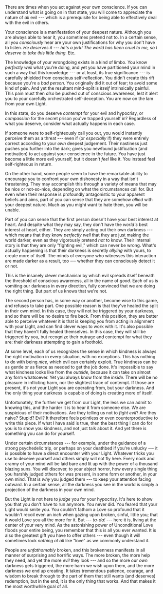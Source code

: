 
There are times when you act against your own conscience. If you can understand what is going on in that state, you will come to appreciate the nature of _all_ evil --- which is a prerequisite for being able to effectively deal with the evil in others.

Your conscience is a manifestation of your deepest nature. Although you are always able to hear it, you sometimes pretend not to. In a certain sense, all you _consciously_ hear are your own justifications for why you don't have to listen. _He deserves it --- he's a jerk!_ _The world has been cruel to me, so I deserve to take this little thing._ Etc.

The knowledge of your wrongdoing exists in a kind of limbo. You know _perfectly well_ what you're doing, and yet you have partitioned your mind in such a way that this knowledge --- or at least, its true significance --- is carefully shielded from conscious self-reflection. You didn't create this rift because you're a _bad person._ You originally did it out of fear; to avoid some kind of pain. And yet the resultant mind-split is _itself_ intrinsically painful. This pain must then _also_ be pushed out of conscious awareness, lest it alert you to your carefully orchestrated self-deception. You are now on the lam from your own Light.

In this state, do you deserve _contempt_ for your evil and hypocrisy, or _compassion_ for the secret prison you've trapped yourself in? Regardless of what you deserve, consider what actually happens in each case.

If someone were to self-righteously call you out, you would instantly perceive them as a threat --- even if (or _especially_ if) they were entirely correct according to your _own_ deepest judgement. Their nastiness just pushes you further into the dark; gives you newfound justification (and motivation) to act against your conscience in the future. You have just become a little more evil yourself, but it doesn't _feel_ like it. You instead feel self-righteous in return.

On the other hand, some people seem to have the remarkable ability to encourage you to confront your own dishonesty in a way that isn't threatening. They may accomplish this through a variety of means that may be nice or not-so-nice, depending on what the circumstances call for. But even when their response is profoundly antagonistic to your apparent beliefs and aims, part of you can sense that they are somehow _allied_ with your deepest nature. Much as you might want to hate them, you will be unable.

Part of you can sense that the first person doesn't have your best interest at heart. And despite what they may say, they don't have the _world's_ best interest at heart, either. They are simply acting out their own darkness --- which means that they know _perfectly well_ that they are just making the world darker, even as they vigorously pretend _not_ to know. Their internal story is that they are only "fighting evil," which can never be wrong. What's actually happening is that their darkness is secretly _allying_ with yours, to create more of itself. The minds of everyone who witnesses this interaction are made darker as a result, too --- whether they can consciously detect it or not.

This is the insanely clever mechanism by which evil spreads itself beneath the threshold of conscious awareness, all in the name of _good._ Each of us is vomiting our darkness in every direction, fully convinced that we are doing the right thing. But part of us knows that we're not.

The second person has, in some way or another, become wise to this game, and refuses to take part. One possible reason is that they've healed the split in their own mind. In this case, they will not be triggered by your darkness, and so there will be no desire to fire back. From this position, they are better able to perceive whatever it is that is keeping you from acting in alignment with your Light, and can find clever ways to work with it. It's also possible that they haven't fully healed themselves. In this case, they will still be triggered by you, but recognize their outrage and contempt for what they are: their darkness attempting to gain a foothold.

At some level, each of us recognizes the sense in which kindness is always the right motivation in every situation, with no exceptions. This has nothing to do with being _nice_, which evil can certainly exploit. True kindness can be as gentle or as fierce as needed to get the job done. It's impossible to say what kindness looks like from the _outside_, because it can take on almost any form whatsoever. Yet you always know from the _inside_. There will be no pleasure in inflicting harm, nor the slightest trace of contempt. If those are present, it's not your Light you are operating from, but your darkness. And the only thing your darkness is capable of doing is creating more of itself.

Unfortunately, the further we get from our Light, the less we can admit to knowing this, and the harder it is to hear it from someone else. We are suspicious of their motivations. Are they telling us not to _fight evil_? Are they naive? Stupid? Evil? It therefore feels pointless or even counterproductive to write this piece. If what I have said is true, then the best thing I can do for you is to show you kindness, and not just talk about it. And yet there is something you can do for yourself.

Under certain circumstances --- for example, under the guidance of a strong psychedelic trip, or perhaps on your deathbed if you're unlucky --- it is possible to have a direct encounter with your Light. Whatever tricks you use to deceive yourself and others simply will not fly here. Every nook and cranny of your mind will be laid bare and lit up with the power of a thousand blazing suns. You will discover, to your abject horror, how every single thing you harshly judged others for was present, in some form or another, in your own mind. That is _why_ you judged them --- to keep your attention facing outward. In a certain sense, all the darkness you see in the world is simply a projection of the darkness in your own mind. 

But the Light is not here to _judge_ you for your hypocrisy. It's here to show you that you don't have to run anymore. You never did. You feared that your Light would smite you. You couldn't fathom a Love so profound that it wouldn't recoil even an _inch_ when gazing upon broken, sinful, little you; that it would Love you all the more for it. But --- _ta-da!_ --- here it is, living at the center of your very mind. As the astonishing power of Unconditional Love floods your entire being, you remember that this is all you ever wanted. It is also the greatest gift you have to offer others --- even though it will sometimes look _nothing at all_ like "love" as we commonly understand it.

People are _unfathomably_ broken, and this brokenness manifests in all manner of surprising and horrific ways. The more broken, the more help they need, and yet the more _evil_ they look --- and so the more our _own_ darkness gets triggered, the more harm we wish upon them, and the more darkness we end up creating. It takes tremendous patience, courage, and wisdom to break through to the part of them that still wants (and deserves) redemption, but in the end, it is the only thing that works. And that makes it the most worthwhile goal of all.